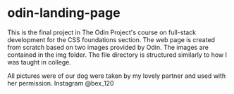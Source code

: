 # odin-landing-page
This is the final project in The Odin Project's course on full-stack development for the CSS foundations section. The web page 
is created from scratch based on two images provided by Odin. The images are contained in the img folder. The file directory 
is structured similarly to how I was taught in college.

All pictures were of our dog were taken by my lovely partner and used with her permission.
Instagram @bex_120